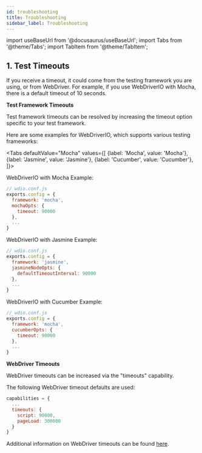 ```yaml
---
id: troubleshooting
title: Troubleshooting
sidebar_label: Troubleshooting
---
```


import useBaseUrl from '@docusaurus/useBaseUrl';
import Tabs from '@theme/Tabs';
import TabItem from '@theme/TabItem';


## 1. Test Timeouts

If you receive a timeout, it could come from the testing framework you are using, or from WebDriver. For example, if you use WebDriverIO with Mocha, there is a default timeout of 10 seconds.

**Test Framework Timeouts**

Test framework timeouts can be resolved by increasing the timeout option specific to your test framework.

Here are some examples for WebDriverIO, which supports various testing frameworks:

<Tabs
  defaultValue="Mocha"
  values={[
    {label: 'Mocha', value: 'Mocha'},
    {label: 'Jasmine', value: 'Jasmine'},
    {label: 'Cucumber', value: 'Cucumber'},
  ]}>

<TabItem value="Mocha">

WebDriverIO with Mocha Example:

```JavaScript
// wdio.conf.js
exports.config = {
  framework: 'mocha',
  mochaOpts: {
    timeout: 90000
  },
  ...
}
```

</TabItem>
<TabItem value="Jasmine">

WebDriverIO with Jasmine Example:

```javascript
// wdio.conf.js
exports.config = {
  framework: 'jasmine',
  jasmineNodeOpts: {
    defaultTimeoutInterval: 90000
  },
  ...
}
```

</TabItem>
<TabItem value="Cucumber">

WebDriverIO with Cucumber Example:

```javascript
// wdio.conf.js
exports.config = {
  framework: 'mocha',
  cucumberOpts: {
    timeout: 90000
  },
  ...
}
```

</TabItem>
</Tabs>


**WebDriver Timeouts**

WebDriver timeouts can be increased via the "timeouts" capability.

The following WebDriver timeout defaults are used:

```JavaScript
capabilities = {
  ...
  timeouts: {
    script: 90000,
    pageLoad: 300000
  }
}
```

Additional information on WebDriver timeouts can be found [here](https://developer.mozilla.org/en-US/docs/Web/WebDriver/Errors/ScriptTimeout).

